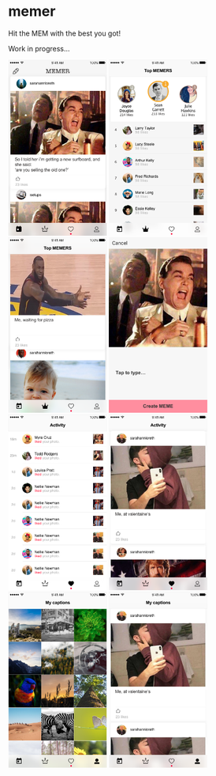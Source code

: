 # memer
Hit the MEM with the best you got!

Work in progress... 

<p float="left" >
  <img src="client/images/home.png" width="200" />
  <img src="client/images/best_of_all_times.png" width="200" />
  <img src="client/images/inner_best_of_all_times.png" width="200" />
  <img src="client/images/add_caption.png" width="200" />
  <img src="client/images/your_likes_feed.png" width="200" />
  <img src="client/images/inner_your_likes_feed.png" width="200" />
  <img src="client/images/your_captions.png" width="200" />
  <img src="client/images/inner_your_captions.png" width="200" />
</p>

